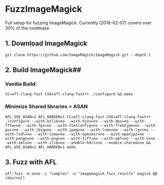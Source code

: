# FuzzImageMagick
Full setup for fuzzing ImageMagick. Currently (2016-02-07) covers over 30% of the codebase.

## 1. Download ImageMagick
    git clone https://github.com/ImageMagick/ImageMagick.git --depth 1

## 2. Build ImageMagick##

### Vanilla Build:

    CC=afl-clang-fast CXX=afl-clang-fast++ ./configure && make

### Minimize Shared libraries  + ASAN ###
    AFL_USE_ASAN=1 AFL_HARDEN=1 CC=afl-clang-fast CXX=afl-clang-fast++ ./configure --with-bzlib=no --with-djvu=no --with-dps=no --with-fftw=no --with-fpx=no --with-fontconfig=no --with-freetype=no --with-gvc=no --with-jbig=no --with-jpeg=no --with-lcms=no --with-lqr=no --with-ltdl=no --with-lzma=no --with-openexr=no --with-openjp2=no --with-pango=no --with-png=no --with-tiff=no --with-wmf=no --with-x=no --with-xml=no --with-zlib=no --enable-hdri=no --enable-shared=no && AFL_USE_ASAN=1 AFL_HARDEN=1 make

## 3. Fuzz with AFL

    afl-fuzz -m none -i "samples" -o "imagemagick_fuzz_results" magick @@ /dev/null
